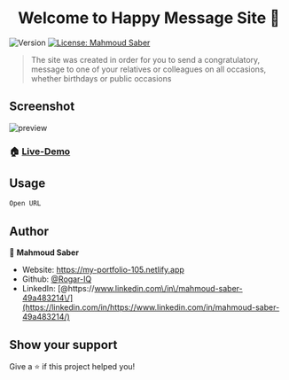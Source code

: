<h1 align="center">Welcome to Happy Message Site 👋</h1>
<p>
  <img alt="Version" src="https://img.shields.io/badge/version-1.0.1-blue.svg?cacheSeconds=2592000" />
  <a href="#" target="_blank">
    <img alt="License: Mahmoud Saber" src="https://img.shields.io/badge/License-Mahmoud Saber-yellow.svg" />
  </a>
</p>

> The site was created in order for you to send a congratulatory, message to one of your relatives or colleagues on all occasions, whether birthdays or public occasions

## Screenshot

![preview](https://user-images.githubusercontent.com/67934444/167198350-6e9d7e1f-ce97-44e1-8e61-0923d5204dbb.png)

### 🏠 [Live-Demo](https://holux-clone.netlify.app/)

## Usage

```sh
Open URL
```

## Author

👤 **Mahmoud Saber**

- Website: https://my-portfolio-105.netlify.app
- Github: [@Rogar-IQ](https://github.com/Rogar-IQ)
- LinkedIn: [@https:\/\/www.linkedin.com\/in\/mahmoud-saber-49a483214\/](https://linkedin.com/in/https://www.linkedin.com/in/mahmoud-saber-49a483214/)

## Show your support

Give a ⭐️ if this project helped you!
